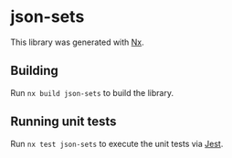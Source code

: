# json-sets

This library was generated with [Nx](https://nx.dev).

## Building

Run `nx build json-sets` to build the library.

## Running unit tests

Run `nx test json-sets` to execute the unit tests via [Jest](https://jestjs.io).
